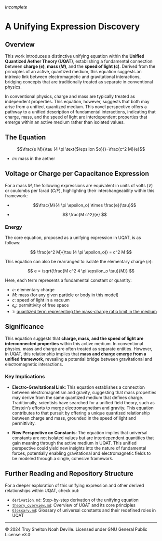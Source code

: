 *Incomplete*
# A Unifying Expression Discovery

## Overview
This work introduces a distinctive unifying equation within the **Unified Quantized Aether Theory (UQAT)**, establishing a fundamental connection between **charge ($e$)**, **mass ($M$)**, and the **speed of light ($c$)**. Derived from the principles of an active, quantized medium, this equation suggests an intrinsic link between electromagnetic and gravitational interactions, bridging concepts that are traditionally treated as separate in conventional physics.

In conventional physics, charge and mass are typically treated as independent properties. This equation, however, suggests that both may arise from a unified, quantized medium. This novel perspective offers a pathway to a unified description of fundamental interactions, indicating that charge, mass, and the speed of light are interdependent properties that emerge within an active medium rather than isolated values.

## The Equation
$$\frac{e M}{\tau  (4 \pi  \text{$\epsilon $o})}=\frac{c^2 M}{e}$$
- $m$: mass in the aether
## Voltage or Charge per Capacitance Expression
For a mass $M$, the following expressions are equivalent in units of volts ($V$) or coulombs per farad ($C/F$), highlighting their interchangeability within this framework:
- $$\frac{M}{4 \pi \epsilon_o} \times \frac{e}{\tau}$$

- $$
\frac{M c^2}{e}
$$

### Energy

The core equation, proposed as a unifying expression in UQAT, is as follows:

$$
\frac{e^2 M}{\tau (4 \pi \epsilon_o)} = c^2 M
$$

This equation can also be rearranged to isolate the elementary charge ($e$):

$$
e = \sqrt{\frac{M c^2 4 \pi \epsilon_o \tau}{M}}
$$

Here, each term represents a fundamental constant or quantity:
- $e$: elementary charge
- $M$: mass (for any given particle or body in this model)
- $c$: speed of light in a vacuum
- $\epsilon_o$: permittivity of free space
- $\tau$: [quantized term representing the mass-charge ratio limit in the medium](../docs/Theory/Core_Constants.md)

## Significance
This equation suggests that **charge, mass, and the speed of light are interconnected properties** within this active medium. In conventional physics, mass and charge are often treated as separate entities. However, in UQAT, this relationship implies that **mass and charge emerge from a unified framework**, revealing a potential bridge between gravitational and electromagnetic interactions.

### Key Implications
- **Electro-Gravitational Link**: This equation establishes a connection between electromagnetism and gravity, suggesting that mass properties may derive from the same quantized medium that defines charge. Traditionally, scientists have searched for a unified field theory, such as Einstein’s efforts to merge electromagnetism and gravity. This equation contributes to that pursuit by offering a unique quantized relationship between charge and mass, grounded in the speed of light and permittivity.
  
- **New Perspective on Constants**: The equation implies that universal constants are not isolated values but are interdependent quantities that gain meaning through the active medium in UQAT. This unified perspective could yield new insights into the nature of fundamental forces, potentially enabling gravitational and electromagnetic fields to be modeled through a single, cohesive framework.

## Further Reading and Repository Structure
For a deeper exploration of this unifying expression and other derived relationships within UQAT, check out:
- `derivation.md`: Step-by-step derivation of the unifying equation
- [`theory_overview.md`](../docs/Theory/Overview.md): Overview of UQAT and its core principles
- [`Glossary.md`](../docs/Glossary.md): Glossary of universal constants and their redefined roles in UQAT

---

© 2024 Troy Shelton Noah Deville. Licensed under GNU General Public License v3.0


<!-- # A Unifying Expression Discovery

## Overview
This work introduces a distinctive unifying equation within the **Unified Quantized Aether Theory (UQAT)**, establishing a fundamental connection between **charge ($e$)**, **mass ($M$)**, and the **speed of light ($c$)**. Derived from the principles of an active, quantized medium, this equation suggests an intrinsic link between electromagnetic and gravitational interactions, bridging concepts that are traditionally treated as separate in conventional physics.

In standard physical theory, charge and mass are typically viewed as independent properties. However, this equation implies that both may emerge from a shared, quantized medium. This novel perspective offers a pathway toward a unified description of fundamental interactions and suggests that charge, mass, and light speed are not isolated values but rather interdependent properties defined within an active medium.

## The Equation

## Voltage or Charge per Capacitance Expression
For a mass, $M$, the following expressions can be represented with units of volts ($V$) or coulombs per farad ($C/F$), highlighting their equivalence in this context:
1. $$
\frac{M}{4 \pi \epsilon_o} \times \frac{e}{\tau}
$$

2. $$
\frac{M c^2}{e}
$$

### Energy

The core equation, proposed as a unifying expression in UQAT, is as follows:

$$
\frac{e^2 M}{\tau (4 \pi \epsilon_o)} = c^2 M
$$

This equation can also be rearranged to isolate the elementary charge ($e$):

$$
e = \sqrt{\frac{M c^2 4 \pi \epsilon_o \tau}{M}}
$$

Here, each term represents a fundamental constant or quantity:
- $e$: elementary charge
- $M$: mass (for any given particle or body in this model)
- $c$: speed of light in a vacuum
- $\epsilon_o$: permittivity of free space
- $\tau$: [quantized term representing the mass-charge ratio limit in the medium](../docs/Theory/Core_Constants.md)

## Significance
This equation suggests that **charge, mass, and the speed of light are interconnected properties** within this active medium. In conventional physics, mass and charge are often treated as separate entities. However, in UQAT, this relationship implies that **mass and charge emerge from a unified framework**, revealing a potential bridge between gravitational and electromagnetic interactions.

### Key Implications
- **Electro-Gravitational Link**: This equation provides a pathway to unify electromagnetism and gravity, suggesting that mass properties may be derived from the same quantized medium that defines charge. Traditionally, scientists have searched for a unified field theory, such as Einstein’s efforts to merge electromagnetism and gravity. This equation contributes to that pursuit by offering a unique quantized relationship between charge and mass, grounded in the speed of light and permittivity.
  
- **New Perspective on Constants**: The equation implies that universal constants are not isolated values but are interdependent quantities that gain meaning through the active medium in UQAT. Such a unified view could lead to new insights into the nature of fundamental forces, potentially allowing us to model gravitational and electromagnetic fields through a single, coherent framework.

## Further Reading and Repository Structure
For a deeper exploration of this unifying expression and other derived relationships within UQAT, check out:
- `derivation.md`: Step-by-step derivation of the unifying equation
- [`theory_overview.md`](../docs/Theory/Overview.md): Overview of UQAT and its core principles
- [`Glossary.md`](../docs/Glossary.md): Glossary of universal constants and their redefined roles in UQAT

---

© 2024 Troy Shelton Noah Deville. Licensed under GNU General Public License v3.0 -->

